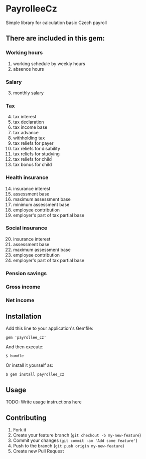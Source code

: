 # PayrolleeCz

Simple library for calculation basic Czech payroll

## There are included in this gem:

### Working hours

1. working schedule by weekly hours
2. absence hours

### Salary
3. monthly salary

### Tax

4. tax interest
5. tax declaration
6. tax income base
7. tax advance
8. withholding tax
9. tax reliefs for payer
10. tax reliefs for disability
11. tax reliefs for studying
12. tax reliefs for child
13. tax bonus for child

### Health insurance

14. insurance interest
15. assessment base
16. maximum assessment base
17. minimum assessment base
18. employee contribution
19. employer's part of tax partial base

### Social insurance

20. insurance interest
21. assessment base
22. maximum assessment base
23. employee contribution
24. employer's part of tax partial base

### Pension savings

### Gross income

### Net income

## Installation

Add this line to your application's Gemfile:

    gem 'payrollee_cz'

And then execute:

    $ bundle

Or install it yourself as:

    $ gem install payrollee_cz

## Usage

TODO: Write usage instructions here

## Contributing

1. Fork it
2. Create your feature branch (`git checkout -b my-new-feature`)
3. Commit your changes (`git commit -am 'Add some feature'`)
4. Push to the branch (`git push origin my-new-feature`)
5. Create new Pull Request
